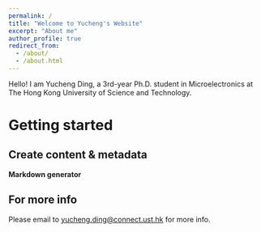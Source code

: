 ```yaml
---
permalink: /
title: "Welcome to Yucheng's Website"
excerpt: "About me"
author_profile: true
redirect_from: 
  - /about/
  - /about.html
---
```

Hello!
I am Yucheng Ding, a 3rd-year Ph.D. student in Microelectronics at The Hong Kong University of Science and Technology.

Getting started
======


Create content & metadata
------


**Markdown generator**


For more info
------
Please email to yucheng.ding@connect.ust.hk for more info.
